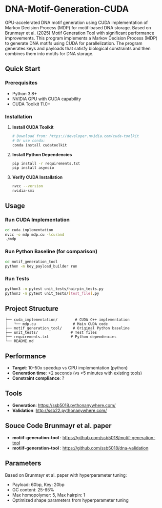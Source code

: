 # DNA-Motif-Generation-CUDA

GPU-accelerated DNA motif generation using CUDA implementation of Markov Decision Process (MDP) for motif-based DNA storage. Based on Brunmayr et al. (2025) Motif Generation Tool with significant performance improvements.
This program implements a Markov Decision Process (MDP) to generate DNA motifs using CUDA for parallelization. The program generates keys and payloads that satisfy biological constraints and then combines them into motifs for DNA storage.

## Quick Start

### Prerequisites
- Python 3.8+
- NVIDIA GPU with CUDA capability
- CUDA Toolkit 11.0+

### Installation

1. **Install CUDA Toolkit**
   ```bash
   # Download from: https://developer.nvidia.com/cuda-toolkit
   # Or use conda:
   conda install cudatoolkit
   ```

2. **Install Python Dependencies**
   ```bash
   pip install -r requirements.txt
   pip install asyncio
   ```

3. **Verify CUDA Installation**
   ```bash
   nvcc --version
   nvidia-smi
   ```

## Usage

### Run CUDA Implementation
```bash
cd cuda_implementation
nvcc -o mdp mdp.cu -lcurand
./mdp
```

### Run Python Baseline (for comparison)
```bash
cd motif_generation_tool
python -m key_payload_builder run
```

### Run Tests
```bash
python3 -m pytest unit_tests/hairpin_tests.py
python3 -m pytest unit_tests/[test_file].py
```

## Project Structure
```
├── cuda_implementation/        # CUDA C++ implementation
│   └── mdp.cu                 # Main CUDA code
├── motif_generation_tool/     # Original Python baseline
├── unit_tests/               # Test files
├── requirements.txt          # Python dependencies
└── README.md
```

## Performance
- **Target**: 10-50x speedup vs CPU implementation (python)
- **Generation time**: <2 seconds (vs >5 minutes with existing tools)
- **Constraint compliance**: ?

## Tools
- **Generation**: https://ssb5018.pythonanywhere.com/
- **Validation**: http://ssb22.pythonanywhere.com/

## Souce Code Brunmayr et al. paper

- **motiif-generation-tool** : https://github.com/ssb5018/motif-generation-tool
- **motiif-generation-tool** : https://github.com/ssb5018/dna-validation

## Parameters
Based on Brunmayr et al. paper with hyperparameter tuning:
- Payload: 60bp, Key: 20bp
- GC content: 25-65%
- Max homopolymer: 5, Max hairpin: 1
- Optimized shape parameters from hyperparameter tuning